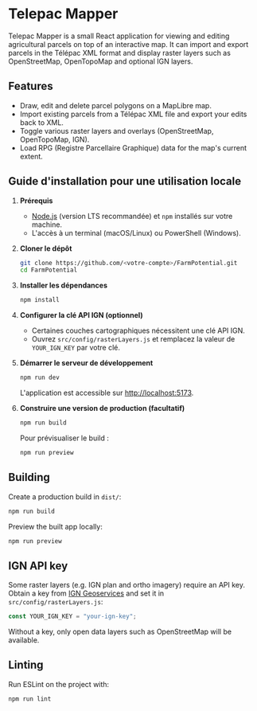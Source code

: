 # Telepac Mapper

Telepac Mapper is a small React application for viewing and editing agricultural parcels on top of an interactive map. It can import and export parcels in the Télépac XML format and display raster layers such as OpenStreetMap, OpenTopoMap and optional IGN layers.

## Features
- Draw, edit and delete parcel polygons on a MapLibre map.
- Import existing parcels from a Télépac XML file and export your edits back to XML.
- Toggle various raster layers and overlays (OpenStreetMap, OpenTopoMap, IGN).
- Load RPG (Registre Parcellaire Graphique) data for the map's current extent.

## Guide d'installation pour une utilisation locale

1. **Prérequis**
   - [Node.js](https://nodejs.org/) (version LTS recommandée) et `npm` installés sur votre machine.
   - L'accès à un terminal (macOS/Linux) ou PowerShell (Windows).

2. **Cloner le dépôt**
   ```bash
   git clone https://github.com/<votre-compte>/FarmPotential.git
   cd FarmPotential
   ```

3. **Installer les dépendances**
   ```bash
   npm install
   ```

4. **Configurer la clé API IGN (optionnel)**
   - Certaines couches cartographiques nécessitent une clé API IGN.
   - Ouvrez `src/config/rasterLayers.js` et remplacez la valeur de `YOUR_IGN_KEY` par votre clé.

5. **Démarrer le serveur de développement**
   ```bash
   npm run dev
   ```
   L'application est accessible sur [http://localhost:5173](http://localhost:5173).

6. **Construire une version de production (facultatif)**
   ```bash
   npm run build
   ```
   Pour prévisualiser le build :
   ```bash
   npm run preview
   ```

## Building
Create a production build in `dist/`:
```bash
npm run build
```
Preview the built app locally:
```bash
npm run preview
```

## IGN API key
Some raster layers (e.g. IGN plan and ortho imagery) require an API key. Obtain a key from [IGN Geoservices](https://geoservices.ign.fr/) and set it in `src/config/rasterLayers.js`:
```js
const YOUR_IGN_KEY = "your-ign-key";
```
Without a key, only open data layers such as OpenStreetMap will be available.

## Linting
Run ESLint on the project with:
```bash
npm run lint
```
